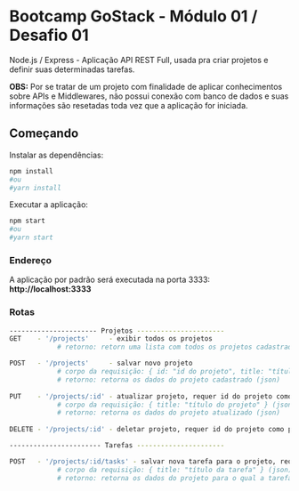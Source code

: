 # Bootcamp GoStack - Módulo 01 / Desafio 01

Node.js / Express - Aplicação API REST Full, usada pra criar projetos e definir suas determinadas tarefas.

**OBS:** Por se tratar de um projeto com finalidade de aplicar conhecimentos sobre APIs e Middlewares, não possui conexão com banco de 
dados e suas informações são resetadas toda vez que a aplicação for iniciada.

## Começando

Instalar as dependências:

```sh
npm install
#ou
#yarn install
```
Executar a aplicação:

```sh
npm start
#ou
#yarn start
```

### Endereço

A aplicação por padrão será executada na porta 3333: **http://localhost:3333**

### Rotas

```sh
---------------------- Projetos ----------------------
GET    - '/projects'     - exibir todos os projetos
            # retorno: retorn uma lista com todos os projetos cadastrados (json)

POST   - '/projects'     - salvar novo projeto
            # corpo da requisição: { id: "id do projeto", title: "título do projeto" } (json)
            # retorno: retorna os dados do projeto cadastrado (json)
            
PUT    - '/projects/:id' - atualizar projeto, requer id do projeto como parâmetro
            # corpo da requisição: { title: "título do projeto" } (json)
            # retorno: retorna os dados do projeto atualizado (json)
            
DELETE - '/projects/:id' - deletar projeto, requer id do projeto como parâmetro

----------------------- Tarefas ----------------------

POST   - '/projects/:id/tasks' - salvar nova tarefa para o projeto, requer id do projeto como parâmetro
            # corpo da requisição: { title: "título da tarefa" } (json)
            # retorno: retorna os dados do projeto para o qual a tarefa foi cadastrada (json)
```
